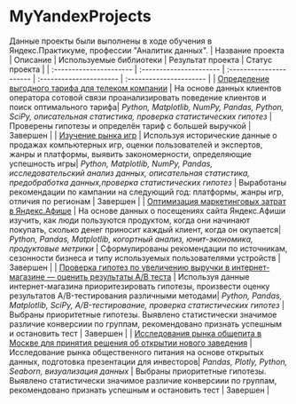# MyYandexProjects
Данные проекты были выполнены в ходе обучения в Яндекс.Практикуме, профессии "Аналитик данных".
| Название проекта | Описание | Используемые библиотеки | Результат проекта | Статус проекта |
| :---------------------- | :---------------------- | :---------------------- | :---------------------- | :---------------------- |
| [Определение выгодного тарифа для телеком компании](Statistical_analysis) | На основе данных клиентов оператора сотовой связи проанализировать поведение клиентов и поиск оптимального тарифа| *Python, Matplotlib, NumPy, Pandas, Python, SciPy, описательная статистика, проверка статистических гипотез* | Проверены гипотезы и определён тариф с большей выручкой | Завершен |
| [Изучение рынка игр](Games_market_analysis) | Используя исторические данные о продажах компьютерных игр, оценки пользователей и экспертов, жанры и платформы, выявить закономерности, определяющие успешность игры| *Python, Matplotlib, NumPy, Pandas, исследовательский анализ данных, описательная статистика, предобработка данных,проверка статистических гипотез* | Выработаны рекомендации по кампании на следующий год: платформы, жанры игр, отличия по регионам | Завершен |
| [Оптимизация маркетинговых затрат в Яндекс.Афише](Cohort_analysis) | На основе данных о посещениях сайта Яндекс.Афиши изучить, как люди пользуются продуктом, когда они начинают покупать, сколько денег приносит каждый клиент, когда он окупается| *Python, Pandas, Matplotlib, когортный анализ, юнит-экономика, продуктовые метрики* | Сформулированы рекомендации по источникам, сезонности бизнеса и типу используемых пользователями устройств | Завершен |
| [Проверка гипотез по увеличению выручки в интернет-магазине — оценить результаты A/B теста](AB_test_project) | Используя данные интернет-магазина приоритезировать гипотезы, произвести оценку результатов A/B-тестирования различными методами| *Python, Pandas, Matplotlib, SciPy, A/B-тестирование, проверка статистических гипотез* | Выбраны приоритетные гипотезы. Выявлено статистически значимое различие конверсиии по группам, рекомендовано признать успешным и остановить тест  | Завершен |
| [Исследования рынка общепита в Москве для принятия решения об открытии нового заведения](Moscow_public_catering) | Исследование рынка общественного питания на основе открытых данных, подготовка презентации для инвесторов| *Pandas, Plotly, Python, Seaborn, визуализация данных* | Выбраны приоритетные гипотезы. Выявлено статистически значимое различие конверсиии по группам, рекомендовано признать успешным и остановить тест  | Завершен |
